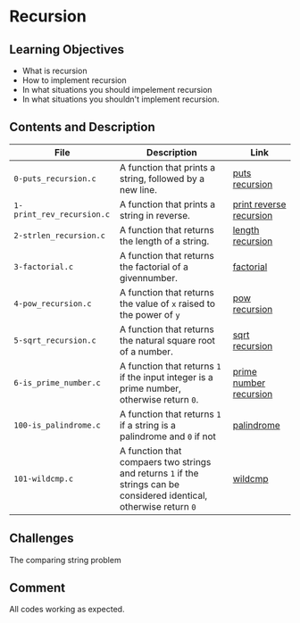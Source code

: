 # Recursion

## Learning Objectives
- What is recursion
- How to implement recursion
- In what situations you should impelement recursion
- In what situations you shouldn't implement recursion.

## Contents and Description
| File                      | Description                                                                                                           | Link                                                                                                                                |
|---------------------------|-----------------------------------------------------------------------------------------------------------------------|-------------------------------------------------------------------------------------------------------------------------------------|
| `0-puts_recursion.c`      | A function that prints a string, followed by a new line.                                                              | [puts recursion](https://github.com/araromi2/alx-low_level_programming/blob/master/0x08-recursion/0-puts_recursion.c)               |
| `1-print_rev_recursion.c` | A function that prints a string in reverse.                                                                           | [print reverse recursion](https://github.com/araromi2/alx-low_level_programming/blob/master/0x08-recursion/1-print_rev_recursion.c) |
| `2-strlen_recursion.c`    | A function that returns the length of a string.                                                                       | [length recursion](https://github.com/araromi2/alx-low_level_programming/blob/master/0x08-recursion/2-strlen_recursion.c)           |
| `3-factorial.c`           | A function that returns the factorial of a givennumber.                                                               | [factorial](https://github.com/araromi2/alx-low_level_programming/blob/master/0x08-recursion/3-factorial.c)                         |
| `4-pow_recursion.c`       | A function that returns the value of `x` raised to the power of `y`                                                   | [pow recursion](https://github.com/araromi2/alx-low_level_programming/blob/master/0x08-recursion/4-pow_recursion.c)                 |
| `5-sqrt_recursion.c`      | A function that returns the natural square root of a number.                                                          | [sqrt recursion](https://github.com/araromi2/alx-low_level_programming/blob/master/0x08-recursion/5-sqrt_recursion.c)               |
| `6-is_prime_number.c`     | A function that returns `1` if the input integer is a prime number, otherwise return `0`.                             | [prime number recursion](https://github.com/araromi2/alx-low_level_programming/blob/master/0x08-recursion/6-is_prime_number.c)      |
| `100-is_palindrome.c`     | A function that returns `1` if a string is a palindrome and `0` if not                                                | [palindrome](https://github.com/araromi2/alx-low_level_programming/blob/master/0x08-recursion/100-is_palindrome.c)                  |
| `101-wildcmp.c`           | A function that compaers two strings and returns `1` if the strings can be considered identical, otherwise return `0` | [wildcmp](https://github.com/araromi2/alx-low_level_programming/blob/master/0x08-recursion/101-wildcmp.c)                           |
## Challenges
The comparing string problem
## Comment
All codes working as expected.


